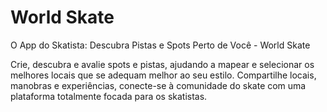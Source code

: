 # World Skate

O App do Skatista: Descubra Pistas e Spots Perto de Você - World Skate

Crie, descubra e avalie spots e pistas, ajudando a mapear e selecionar os melhores locais que se adequam melhor ao seu estilo. Compartilhe locais, manobras e experiências, conecte-se à comunidade do skate com uma plataforma totalmente focada para os skatistas.
